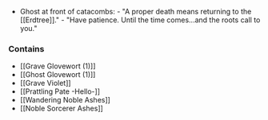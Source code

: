 - Ghost at front of catacombs:
		- "A proper death means returning to the [[Erdtree]]."
		- "Have patience. Until the time comes...and the roots call to you."

### Contains
- [[Grave Glovewort (1)]]
- [[Ghost Glovewort (1)]]
- [[Grave Violet]]
- [[Prattling Pate -Hello-]]
- [[Wandering Noble Ashes]]
- [[Noble Sorcerer Ashes]]